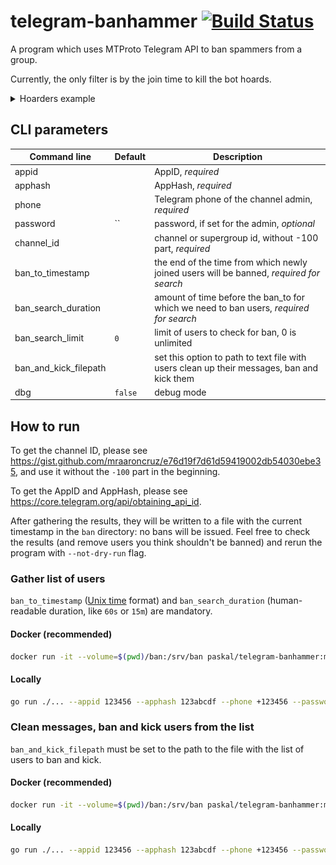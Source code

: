 # telegram-banhammer [![Build Status](https://github.com/paskal/telegram-banhammer/workflows/build/badge.svg)](https://github.com/paskal/telegram-banhammer/actions)

A program which uses MTProto Telegram API to ban spammers from a group.

Currently, the only filter is by the join time to kill the bot hoards.

<details><summary>Hoarders example</summary>

![](images/hoard.png)
</details>

## CLI parameters

| Command line          | Default | Description                                                                                |
|-----------------------|---------|--------------------------------------------------------------------------------------------|
| appid                 |         | AppID, _required_                                                                          |
| apphash               |         | AppHash, _required_                                                                        |
| phone                 |         | Telegram phone of the channel admin, _required_                                            |
| password              | ``      | password, if set for the admin, _optional_                                                 |
| channel_id            |         | channel or supergroup id, without -100 part, _required_                                    |
| ban_to_timestamp      |         | the end of the time from which newly joined users will be banned, _required for search_    |
| ban_search_duration   |         | amount of time before the ban_to for which we need to ban users, _required for search_     |
| ban_search_limit      | `0`     | limit of users to check for ban, 0 is unlimited                                            |
| ban_and_kick_filepath |         | set this option to path to text file with users clean up their messages, ban and kick them |
| dbg                   | `false` | debug mode                                                                                 |


## How to run

To get the channel ID, please see https://gist.github.com/mraaroncruz/e76d19f7d61d59419002db54030ebe35, and use it without the `-100` part in the beginning.

To get the AppID and AppHash, please see https://core.telegram.org/api/obtaining_api_id.

After gathering the results, they will be written to a file with the current timestamp in the `ban` directory: no bans will be issued. Feel free to check the results (and remove users you think shouldn't be banned) and rerun the program with `--not-dry-run` flag.

### Gather list of users

`ban_to_timestamp` ([Unix time](https://en.wikipedia.org/wiki/Unix_time) format) and `ban_search_duration` (human-readable duration, like `60s` or `15m`) are mandatory.

#### Docker (recommended)

```bash
docker run -it --volume=$(pwd)/ban:/srv/ban paskal/telegram-banhammer:master /srv/telegram-banhammer --appid 123456 --apphash 123abcdf --phone +123456 --password "pass_if_present" --channel_id 1234567 --ban_to 1666887600 --ban_search_duration 3m
```

#### Locally

```bash
go run ./... --appid 123456 --apphash 123abcdf --phone +123456 --password "pass_if_present" --channel_id 1234567 --ban_to 1666887600 --ban_search_duration 3m
```

### Clean messages, ban and kick users from the list

`ban_and_kick_filepath` must be set to the path to the file with the list of users to ban and kick.

#### Docker (recommended)

```bash
docker run -it --volume=$(pwd)/ban:/srv/ban paskal/telegram-banhammer:master /srv/telegram-banhammer --appid 123456 --apphash 123abcdf --phone +123456 --password "pass_if_present" --ban_and_kick_filepath ban/telegram-banhammer-2022-10-28T22-03-40.users.csv
```

#### Locally

```bash
go run ./... --appid 123456 --apphash 123abcdf --phone +123456 --password "pass_if_present" --channel_id 1234567 --ban_and_kick_filepath ban/telegram-banhammer-2022-10-28T22-03-40.users.csv
```
